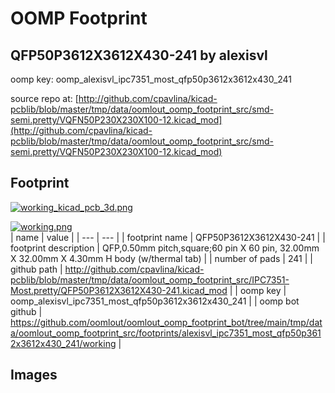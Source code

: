 # OOMP Footprint  
## QFP50P3612X3612X430-241  by alexisvl  
  
oomp key: oomp_alexisvl_ipc7351_most_qfp50p3612x3612x430_241  
  
source repo at: [http://github.com/cpavlina/kicad-pcblib/blob/master/tmp/data/oomlout_oomp_footprint_src/smd-semi.pretty/VQFN50P230X230X100-12.kicad_mod](http://github.com/cpavlina/kicad-pcblib/blob/master/tmp/data/oomlout_oomp_footprint_src/smd-semi.pretty/VQFN50P230X230X100-12.kicad_mod)  
## Footprint  
  
[![working_kicad_pcb_3d.png](working_kicad_pcb_3d_600.png)](working_kicad_pcb_3d.png)  
  
[![working.png](working_600.png)](working.png)  
| name | value | 
| --- | --- | 
| footprint name | QFP50P3612X3612X430-241 | 
| footprint description | QFP,0.50mm pitch,square;60 pin X 60 pin, 32.00mm X 32.00mm X 4.30mm H body (w/thermal tab) | 
| number of pads | 241 | 
| github path | http://github.com/cpavlina/kicad-pcblib/blob/master/tmp/data/oomlout_oomp_footprint_src/IPC7351-Most.pretty/QFP50P3612X3612X430-241.kicad_mod | 
| oomp key | oomp_alexisvl_ipc7351_most_qfp50p3612x3612x430_241 | 
| oomp bot github | https://github.com/oomlout/oomlout_oomp_footprint_bot/tree/main/tmp/data/oomlout_oomp_footprint_src/footprints/alexisvl_ipc7351_most_qfp50p3612x3612x430_241/working | 
## Images  
